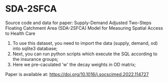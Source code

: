 # SDA-2SFCA
 Source code and data for paper: Supply-Demand Adjusted Two-Steps Floating Catchment Area (SDA-2SFCA) Model for Measuring Spatial Access to Health Care 
1. To use this dataset, you need to import the data (supply, demand, od) into sqlite3 database;
2. Next, you can run python scripts which execute the SQL according to the insurance groups;
3. Here we pre-caculated 'w' the decay weights in OD matrix; 

Paper is available at: https://doi.org/10.1016/j.socscimed.2022.114727
